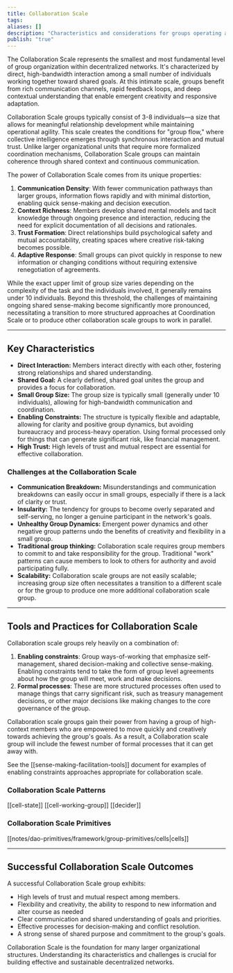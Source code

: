 ```yaml
---
title: Collaboration Scale
tags: 
aliases: []
description: "Characteristics and considerations for groups operating at the Collaboration Scale."
publish: "true"
---
```


The Collaboration Scale represents the smallest and most fundamental level of group organization within decentralized networks. It's characterized by direct, high-bandwidth interaction among a small number of individuals working together toward shared goals. At this intimate scale, groups benefit from rich communication channels, rapid feedback loops, and deep contextual understanding that enable emergent creativity and responsive adaptation.

Collaboration Scale groups typically consist of 3-8 individuals—a size that allows for meaningful relationship development while maintaining operational agility. This scale creates the conditions for "group flow," where collective intelligence emerges through synchronous interaction and mutual trust. Unlike larger organizational units that require more formalized coordination mechanisms, Collaboration Scale groups can maintain coherence through shared context and continuous communication.

The power of Collaboration Scale comes from its unique properties:

1. **Communication Density**: With fewer communication pathways than larger groups, information flows rapidly and with minimal distortion, enabling quick sense-making and decision execution.
2. **Context Richness**: Members develop shared mental models and tacit knowledge through ongoing presence and interaction, reducing the need for explicit documentation of all decisions and rationales.
3. **Trust Formation**: Direct relationships build psychological safety and mutual accountability, creating spaces where creative risk-taking becomes possible.
4. **Adaptive Response**: Small groups can pivot quickly in response to new information or changing conditions without requiring extensive renegotiation of agreements.

While the exact upper limit of group size varies depending on the complexity of the task and the individuals involved, it generally remains under 10 individuals. Beyond this threshold, the challenges of maintaining ongoing shared sense-making become significantly more pronounced, necessitating a transition to more structured approaches at Coordination Scale or to produce other collaboration scale groups to work in parallel. 



---

## Key Characteristics

* **Direct Interaction:** Members interact directly with each other, fostering strong relationships and shared understanding.
* **Shared Goal:**  A clearly defined, shared goal unites the group and provides a focus for collaboration.
* **Small Group Size:**  The group size is typically small (generally under 10 individuals), allowing for high-bandwidth communication and coordination.
* **Enabling Constraints:**  The structure is typically flexible and adaptable, allowing for clarity and positive group dynamics, but avoiding bureaucracy and process-heavy operation. Using formal processed only for things that can generate significant risk, like financial management. 
* **High Trust:**  High levels of trust and mutual respect are essential for effective collaboration.

### Challenges at the Collaboration Scale

* **Communication Breakdown:**  Misunderstandings and communication breakdowns can easily occur in small groups, especially if there is a lack of clarity or trust.
* **Insularity:**  The tendency for groups to become overly separated and self-serving, no longer a genuine participant in the network's goals.  
* **Unhealthy Group Dynamics:**  Emergent power dynamics and other negative group patterns undo the benefits of creativity and flexibility in a small group. 
* **Traditional group thinking:** Collaboration scale requires group members to commit to and take responsibility for the group. Traditional "work" patterns can cause members to look to others for authority and avoid participating fully. 
* **Scalability:**  Collaboration scale groups are not easily scalable; increasing group size often necessitates a transition to a different scale or for the group to produce one more additional collaboration scale group. 

---

## Tools and Practices for Collaboration Scale

Collaboration scale groups rely heavily on a combination of:

1. **Enabling constraints**: Group ways-of-working that emphasize self-management, shared decision-making and collective sense-making. Enabling constraints tend to take the form of group level agreements about how the group will meet, work and make decisions. 
2. **Formal processes**: These are more structured processes often used to manage things that carry significant risk, such as treasury management decisions, or other major decisions like making changes to the core governance of the group. 

Collaboration scale groups gain their power from having a group of high-context members who are empowered to move quickly and creatively towards achieving the group's goals. As a result, a Collaboration scale group will include the fewest number of formal processes that it can get away with.

See the [[sense-making-facilitation-tools]] document for examples of enabling constraints approaches appropriate for collaboration scale.

### Collaboration Scale Patterns
[[cell-state]]
[[cell-working-group]]
[[decider]]


### Collaboration Scale Primitives
[[notes/dao-primitives/framework/group-primitives/cells|cells]]


---

## Successful Collaboration Scale Outcomes

A successful Collaboration Scale group exhibits:

* High levels of trust and mutual respect among members.
* Flexibility and creativity, the ability to respond to new information and alter course as needed
* Clear communication and shared understanding of goals and priorities.
* Effective processes for decision-making and conflict resolution.
* A strong sense of shared purpose and commitment to the group's goals.

Collaboration Scale is the foundation for many larger organizational structures.  Understanding its characteristics and challenges is crucial for building effective and sustainable decentralized networks.
